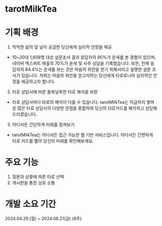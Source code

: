 # tarotMilkTea
# 기획 배경
1. 막막한 삶의 앞 날이 궁금한 당신에게 심리적 안정을 제공
- 10~30대 1,608명 대상 설문조사 결과 응답자의 90%가 운세를 본 경험이 있으며, 네이버 엑스퍼트 매출의 70%가 운세 및 사주 상담을 기록했습니다. 또한, 전체 응답자의 84.4%는 운세를 보는 것은 마음의 위안을 얻기 위해서라고 설명한 설문 조사가 있습니다.
저희는 마음의 위안을 얻고자하는 당신에게 타로로나마 심리적인 안정을 제공하고자 합니다.

2. 타로 상담사에 따른 들쑥날쑥한 타로 해석을 보완
- 타로 상담사마다 타로의 해석이 다를 수 있습니다. tarotMilkTea는 지금까지 쌓여온 많은 타로 상담사의 다양한 관점을 종합하여 당신의 타로카드를 해석하고 상담해드리겠습니다.

3. 어디서든 간단하게 미래를 점쳐보기
- tarotMilkTea는 어디서든 접근 가능한 웹 기반 서비스입니다. 어디서든 간편하게 타로 카드를 뽑아 당신의 미래를 확인해보세요.

# 주요 기능
1. 질문과 상황에 따른 타로 선택
2. 게시판을 통한 상호 소통

# 개발 소요 기간
2024.04.29.(월) ~ 2024.06.21(금) (8주)
